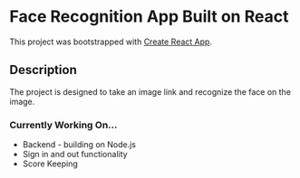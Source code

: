 # Face Recognition App Built on React

This project was bootstrapped with [Create React App](https://github.com/facebook/create-react-app).

## Description

The project is designed to take an image link and recognize the face on the image.

### Currently Working On...

- Backend - building on Node.js
- Sign in and out functionality
- Score Keeping
